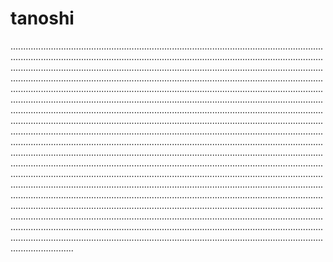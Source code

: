 # tanoshi
.............................................................................................................................................................................................................................................................................................................................................................................................................................................................................................................................................................................................................................................................................................................................................................................................................................................................................................................................................................................................................................................................................................................................................................................................................................................................................................................................................................................................................................................................................................................................................................................................................................................................................................................................................................................................................................................................................................................................................................................................................................................................................................................................................................................................................................................................................................................................................................................................................................................................................